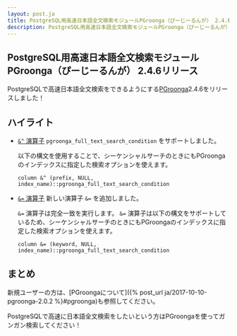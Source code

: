 ```yaml
---
layout: post.ja
title: PostgreSQL用高速日本語全文検索モジュールPGroonga（ぴーじーるんが） 2.4.6リリース
description: PostgreSQL用高速日本語全文検索モジュールPGroonga（ぴーじーるんが） 2.4.6をリリースしました！
---
```


## PostgreSQL用高速日本語全文検索モジュールPGroonga（ぴーじーるんが） 2.4.6リリース

PostgreSQLで高速日本語全文検索をできるようにする[PGroonga](https://pgroonga.github.io/ja/)2.4.6をリリースしました！

## ハイライト

* [`&^` 演算子](https://pgroonga.github.io/ja/reference/operators/prefix-search-v2.html) `pgroonga_full_text_search_condition` をサポートしました。

  以下の構文を使用することで、シーケンシャルサーチのときにもPGroongaのインデックスに指定した検索オプションを使えます。

  ```
  column &^ (prefix, NULL, index_name)::pgroonga_full_text_search_condition
  ```

* [`&=` 演算子](https://pgroonga.github.io/ja/reference/operators/exact-match-search.html) 新しい演算子 `&=` を追加しました。

  `&=` 演算子は完全一致を実行します。
  `&=` 演算子は以下の構文をサポートしているため、シーケンシャルサーチのときにもPGroongaのインデックスに指定した検索オプションを使えます。

  ```
  column &= (keyword, NULL, index_name)::pgroonga_full_text_search_condition
  ```

## まとめ

新規ユーザーの方は、[PGroongaについて]({% post_url ja/2017-10-10-pgroonga-2.0.2 %}#pgroonga)も参照してください。

PostgreSQLで高速に日本語全文検索をしたいという方はPGroongaを使ってガンガン検索してください！
